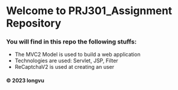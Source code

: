 # Welcome to PRJ301_Assignment Repository
### You will find in this repo the following stuffs:
* The MVC2 Model is used to build a web application
* Technologies are used: Servlet, JSP, Filter 
* ReCaptchaV2 is used at creating an user

#### © 2023 longvu